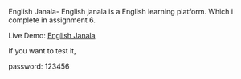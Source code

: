 English Janala-
English janala is a English learning platform. Which i complete in assignment 6. 

 Live Demo: [English Janala](english-janala-a6-by-rakib-1.netlify.app)

If you want to test it, 

password: 123456
